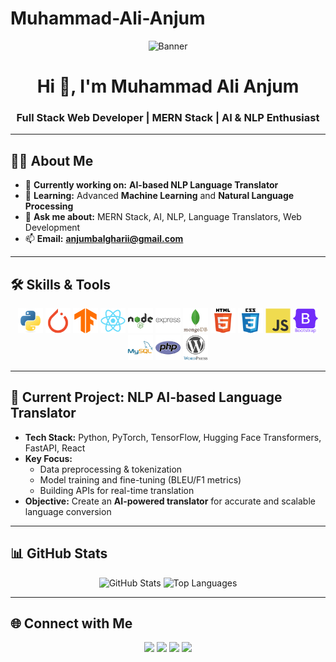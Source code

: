 # Muhammad-Ali-Anjum

<p align="center">
  <img src="https://th.bing.com/th/id/R.03a4a5f034bf0bafa661fd8a8aabedc8?rik=O2cT6JPnp1MfGg&pid=ImgRaw&r=0" alt="Banner" />
</p>

<h1 align="center">Hi 👋, I'm Muhammad Ali Anjum</h1>
<h3 align="center">Full Stack Web Developer | MERN Stack | AI & NLP Enthusiast</h3>

---

## 👨‍💻 About Me
- 🔭 **Currently working on:** **AI-based NLP Language Translator**  
- 🌱 **Learning:** Advanced **Machine Learning** and **Natural Language Processing**  
- 💬 **Ask me about:** MERN Stack, AI, NLP, Language Translators, Web Development  
- 📫 **Email:** **anjumbalgharii@gmail.com**  

---

## 🛠️ Skills & Tools
<p align="center">
  <img src="https://raw.githubusercontent.com/devicons/devicon/master/icons/python/python-original.svg" width="40" height="40" alt="Python" />
  <img src="https://raw.githubusercontent.com/devicons/devicon/master/icons/pytorch/pytorch-original.svg" width="40" height="40" alt="PyTorch" />
  <img src="https://raw.githubusercontent.com/devicons/devicon/master/icons/tensorflow/tensorflow-original.svg" width="40" height="40" alt="TensorFlow" />
  <img src="https://raw.githubusercontent.com/devicons/devicon/master/icons/react/react-original.svg" width="40" height="40" alt="React" />
  <img src="https://raw.githubusercontent.com/devicons/devicon/master/icons/nodejs/nodejs-original-wordmark.svg" width="40" height="40" alt="Node.js" />
  <img src="https://raw.githubusercontent.com/devicons/devicon/master/icons/express/express-original-wordmark.svg" width="40" height="40" alt="Express" />
  <img src="https://raw.githubusercontent.com/devicons/devicon/master/icons/mongodb/mongodb-original-wordmark.svg" width="40" height="40" alt="MongoDB" />
  <img src="https://raw.githubusercontent.com/devicons/devicon/master/icons/html5/html5-original-wordmark.svg" width="40" height="40" alt="HTML5" />
  <img src="https://raw.githubusercontent.com/devicons/devicon/master/icons/css3/css3-original-wordmark.svg" width="40" height="40" alt="CSS3" />
  <img src="https://raw.githubusercontent.com/devicons/devicon/master/icons/javascript/javascript-original.svg" width="40" height="40" alt="JavaScript" />
  <img src="https://raw.githubusercontent.com/devicons/devicon/master/icons/bootstrap/bootstrap-plain-wordmark.svg" width="40" height="40" alt="Bootstrap" />
  <img src="https://raw.githubusercontent.com/devicons/devicon/master/icons/mysql/mysql-original-wordmark.svg" width="40" height="40" alt="MySQL" />
  <img src="https://raw.githubusercontent.com/devicons/devicon/master/icons/php/php-original.svg" width="40" height="40" alt="PHP" />
  <img src="https://raw.githubusercontent.com/devicons/devicon/master/icons/wordpress/wordpress-original.svg" width="40" height="40" alt="WordPress" />
</p>

---

## 🚀 Current Project: NLP AI-based Language Translator
- **Tech Stack:** Python, PyTorch, TensorFlow, Hugging Face Transformers, FastAPI, React  
- **Key Focus:**  
  - Data preprocessing & tokenization  
  - Model training and fine-tuning (BLEU/F1 metrics)  
  - Building APIs for real-time translation  
- **Objective:** Create an **AI-powered translator** for accurate and scalable language conversion  

---

## 📊 GitHub Stats
<p align="center">
  <img src="https://github-readme-stats.vercel.app/api?username=Muhammad-Ali-Anjum&show_icons=true&theme=tokyonight" alt="GitHub Stats" height="150"/>
  <img src="https://github-readme-stats.vercel.app/api/top-langs/?username=Muhammad-Ali-Anjum&layout=compact&theme=tokyonight" alt="Top Languages" height="150"/>
</p>

---

## 🌐 Connect with Me
<p align="center">
  <a href="mailto:anjumbalgharii@gmail.com"><img src="https://img.shields.io/badge/Email-D14836?style=for-the-badge&logo=gmail&logoColor=white"/></a>
  <a href="https://github.com/Muhammad-Ali-Anjum"><img src="https://img.shields.io/badge/GitHub-100000?style=for-the-badge&logo=github&logoColor=white"/></a>
  <a href="https://www.linkedin.com/in/muhammad-ali-anjum-aa345727b/"><img src="https://img.shields.io/badge/LinkedIn-0077B5?style=for-the-badge&logo=linkedin&logoColor=white"/></a>
  <a href="https://www.kaggle.com/anjumbalghari"><img src="https://img.shields.io/badge/Kaggle-20BEFF?style=for-the-badge&logo=kaggle&logoColor=white"/></a>
</p>
